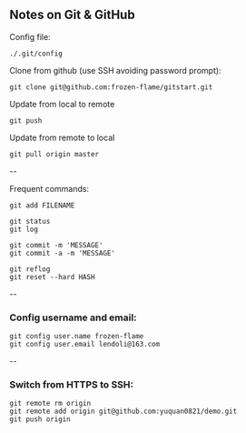 
Notes on Git & GitHub
----

Config file: 

    ./.git/config

Clone from github (use SSH avoiding password prompt):

    git clone git@github.com:frozen-flame/gitstart.git

Update from local to remote

    git push

Update from remote to local

    git pull origin master

--

Frequent commands:

    git add FILENAME

    git status
    git log

    git commit -m 'MESSAGE'
    git commit -a -m 'MESSAGE'

    git reflog
    git reset --hard HASH

--

### Config username and email:

    git config user.name frozen-flame
    git config user.email lendoli@163.com

--

### Switch from HTTPS to SSH:

    git remote rm origin
    git remote add origin git@github.com:yuquan0821/demo.git
    git push origin 


